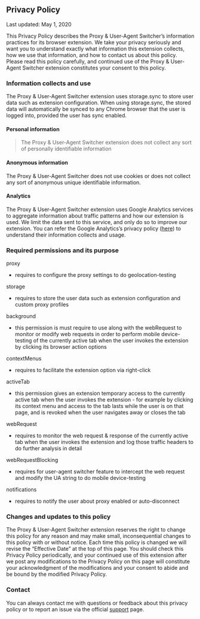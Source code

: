 ## Privacy Policy
Last updated: May 1, 2020

This Privacy Policy describes the Proxy & User-Agent Switcher’s information practices for its browser extension. We take your privacy seriously and want you to understand exactly what information this extension collects, how we use that information, and how to contact us about this policy. Please read this policy carefully, and continued use of the Proxy & User-Agent Switcher extension constitutes your consent to this policy.

### Information collects and use

The Proxy & User-Agent Switcher extension uses storage.sync to store user data such as extension configuration. When using storage.sync, the stored data will automatically be synced to any Chrome browser that the user is logged into, provided the user has sync enabled.

#### Personal information

> The Proxy & User-Agent Switcher extension does not collect any sort of personally identifiable information

#### Anonymous information

The Proxy & User-Agent Switcher does not use cookies or does not collect any sort of anonymous unique identifiable information.

#### Analytics

The Proxy & User-Agent Switcher extension uses Google Analytics services to aggregate information about traffic patterns and how our extension is used. We limit the data sent to this service, and only do so to improve our extension. You can refer the Google Analytics’s privacy policy ([here](https://support.google.com/analytics/answer/6004245)) to understand their information collects and usage.

### Required permissions and its purpose

proxy
- requires to configure the proxy settings to do geolocation-testing

storage
- requires to store the user data such as extension configuration and custom proxy profiles

background
- this permission is must require to use along with the webRequest to monitor or modify web requests in order to perform mobile device-testing of the currently active tab when the user invokes the extension by clicking its browser action options

contextMenus
- requires to facilitate the extension option via right-click

activeTab
- this permission gives an extension temporary access to the currently active tab when the user invokes the extension - for example by clicking its context menu and access to the tab lasts while the user is on that page, and is revoked when the user navigates away or closes the tab

webRequest
- requires to monitor the web request & response of the currently active tab when the user invokes the extension and log those traffic headers to do further analysis in detail

webRequestBlocking
- requires for user-agent switcher feature to intercept the web request and modify the UA string to do mobile device-testing

notifications
- requires to notify the user about proxy enabled or auto-disconnect

### Changes and updates to this policy

The Proxy & User-Agent Switcher extension reserves the right to change this policy for any reason and may make small, inconsequential changes to this policy with or without notice. Each time this policy is changed we will revise the “Effective Date” at the top of this page. You should check this Privacy Policy periodically, and your continued use of this extension after we post any modifications to the Privacy Policy on this page will constitute your acknowledgment of the modifications and your consent to abide and be bound by the modified Privacy Policy.

### Contact

You can always contact me with questions or feedback about this privacy policy or to report an issue via the official [support](https://chrome.google.com/webstore/detail/ibbejlanbkoaepocgcebajilofpnappm/support/) page.
